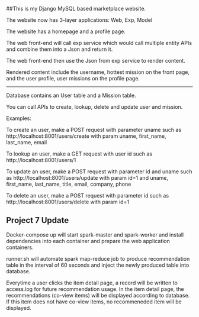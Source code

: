 ##This is my Django MySQL based marketplace website.


The website now has 3-layer applications: Web, Exp, Model

The website has a homepage and a profile page.

The web front-end will call exp service which would call multiple entity APIs and combine them into a Json and return it.

The web front-end then use the Json from exp service to render content.

Rendered content include the username, hottest mission on the front page, and the user profile, user missions on the profile page.

---------------------------------------
Database contains an User table and a Mission table.

You can call APIs to create, lookup, delete and update user and mission.

Examples:

To create an user, make a POST request with parameter uname such as http://localhost:8001/users/create with param uname, first_name, last_name, email

To lookup an user, make a GET request with user id such as http://localhost:8001/users/1

To update an user, make a POST request with parameter id and uname such as http://localhost:8001/users/update with param id=1 and uname, first_name, last_name, title, email, company, phone

To delete an user, make a POST request with parameter id such as http://localhost:8001/users/delete with param id=1

Project 7 Update
----------------------------------------
Docker-compose up will start spark-master and spark-worker and install dependencies into each container and prepare the web application containers.

runner.sh will automate spark map-reduce job to produce recommendation table in the interval of 60 seconds and inject the newly produced table into database.

Everytime a user clicks the item detail page, a record will be written to access.log for future recommendation usage. In the item detail page, the recommendations (co-view items) will be displayed according to database. If this item does not have co-view items, no recommeneded item will be displayed. 

